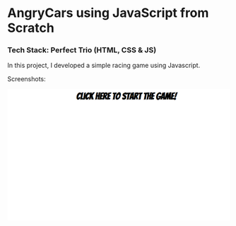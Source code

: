 # AngryCars using JavaScript from Scratch

### Tech Stack: Perfect Trio (HTML, CSS & JS)

In this project, I developed a simple racing game using Javascript.

Screenshots:

<img src="Screenshots/Capture1.PNG">
